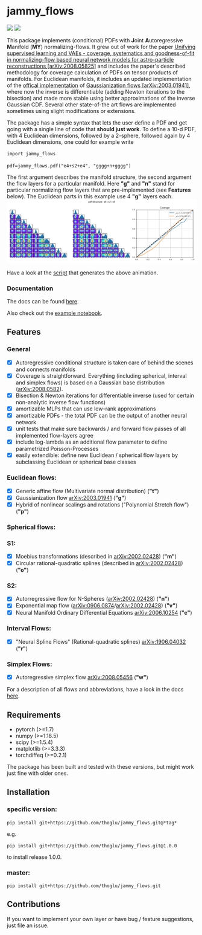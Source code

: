 # jammy_flows

<img src="https://github.com/thoglu/jammy_flows/workflows/build/badge.svg"> <img src="https://github.com/thoglu/jammy_flows/workflows/tests/badge.svg">

This package implements (conditional) PDFs with **J**oint **A**utoregressive **M**anifold (**MY**) normalizing-flows. It grew out of work for the paper [Unifying supervised learning and VAEs - coverage, systematics and goodness-of-fit in normalizing-flow based neural network models for astro-particle reconstructions [arXiv:2008.05825]](https://arxiv.org/abs/2008.05825) and includes the paper's described methodology for coverage calculation of PDFs on tensor products of manifolds. For Euclidean manifolds, it includes an updated implementation of the [offical implementation](https://github.com/chenlin9/Gaussianization_Flows) of [Gaussianization flows [arXiv:2003.01941]](https://arxiv.org/abs/2003.01941), where now the inverse is differentiable (adding Newton iterations to the bisection) and made more stable using better approximations of the inverse Gaussian CDF. Several other state-of-the art flows are implemented sometimes using slight modifications or extensions.

The package has a simple syntax that lets the user define a PDF and get going with a single line of code that **should just work**. To define a 10-d PDF, with 4 Euclidean dimensions, followed by a 2-sphere, followed again by 4 Euclidean dimensions, one could for example write
```
import jammy_flows

pdf=jammy_flows.pdf("e4+s2+e4", "gggg+n+gggg")
```
The first argument describes the manifold structure, the second argument the flow layers for a particular manifold. Here **"g"** and **"n"** stand for particular normalizing flow layers that are pre-implemented (see **Features** below). The Euclidean parts in this example use 4 **"g"** layers each.
<img src="animation.gif" alt="drawing" width="800"/>

Have a look at the [script](examples/jammy_flows.py) that generates the above animation.

### Documentation

The docs can be found [here](https://thoglu.github.io/jammy_flows/index.html).

Also check out the [example notebook](examples/examples.ipynb).

## Features

### General

- [x] Autoregressive conditional structure is taken care of behind the scenes and connects manifolds
- [x] Coverage is straightforward. Everything (including spherical, interval and simplex flows) is based on a Gaussian base distribution ([arXiv:2008.0582](https://arxiv.org/abs/2008.05825)).
- [x] Bisection & Newton iterations for differentiable inverse (used for certain non-analytic inverse flow functions)
- [x] amortizable MLPs that can use low-rank approximations
- [x] amortizable PDFs - the total PDF can be the output of another neural network
- [x] unit tests that make sure backwards / and forward flow passes of all implemented flow-layers agree 
- [x] include log-lambda as an additional flow parameter to define parametrized Poisson-Processes
- [x] easily extendible: define new Euclidean / spherical flow layers by subclassing Euclidean or spherical base classes

### Euclidean flows:

- [x] Generic affine flow (Multivariate normal distribution) (**"t"**)
- [x] Gaussianization flow [arXiv:2003.01941](https://arxiv.org/abs/2003.01941) (**"g"**)
- [x] Hybrid of nonlinear scalings and rotations ("Polynomial Stretch flow") (**"p"**)

### Spherical flows:

### S1:
- [x] Moebius transformations  (described in [arXiv:2002.02428](https://arxiv.org/abs/2002.02428)) (**"m"**)
- [x] Circular rational-quadratic splines  (described in [arXiv:2002.02428](https://arxiv.org/abs/2002.02428)) (**"o"**)

### S2:
- [x] Autorregressive flow for N-Spheres ([arXiv:2002.02428](https://arxiv.org/abs/2002.02428)) (**"n"**)
- [x] Exponential map flow ([arXiv:0906.0874](https://arxiv.org/abs/0906.0874)/[arXiv:2002.02428](https://arxiv.org/abs/2002.02428)) (**"v"**)
- [x] Neural Manifold Ordinary Differential Equations [arXiv:2006.10254](https://arxiv.org/abs/2006.10254) (**"c"**)
 
### Interval Flows:

- [x] "Neural Spline Flows" (Rational-quadratic splines) [arXiv:1906.04032](https://arxiv.org/abs/1906.04032) (**"r"**)

### Simplex Flows:

- [x] Autoregressive simplex flow [arXiv:2008.05456](https://arxiv.org/abs/2008.05456) (**"w"**)

For a description of all flows and abbreviations, have a look in the docs [here](https://thoglu.github.io/jammy_flows/usage/api.html#module-jammy_flows.layers.layer_base).

## Requirements

- pytorch (>=1.7)
- numpy (>=1.18.5)
- scipy (>=1.5.4)
- matplotlib (>=3.3.3)
- torchdiffeq (>=0.2.1)

The package has been built and tested with these versions, but might work just fine with older ones.

## Installation

### specific version:

```
pip install git+https://github.com/thoglu/jammy_flows.git@*tag* 
```
e.g.
```
pip install git+https://github.com/thoglu/jammy_flows.git@1.0.0
```
to install release 1.0.0.

### master:

```
pip install git+https://github.com/thoglu/jammy_flows.git
```
## Contributions

If you want to implement your own layer or have bug / feature suggestions, just file an issue.